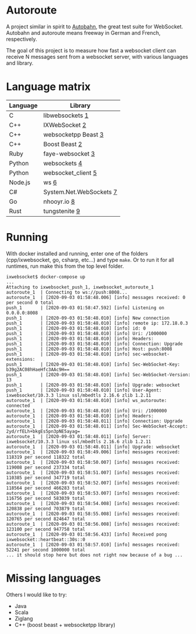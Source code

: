 # Autoroute

A project similar in spirit to [Autobahn](https://crossbar.io/autobahn/), the great test suite for WebSocket. Autobahn and autoroute means freeway in German and French, respectively.

The goal of this project is to measure how fast a websocket client can receive N messages sent from a websocket server, with various languages and library.

# Language matrix

| Language  | Library                  |
|-----------|--------------------------|
| C         | libwebsockets [1]        |
| C++       | IXWebSocket [2]          |
| C++       | websocketpp Beast [3]    |
| C++       | Boost Beast [2]          |
| Ruby      | faye-websocket [3]       |
| Python    | websockets [4]           |
| Python    | websocket_client [5]     |
| Node.js   | ws [6]                   |
| C#        | System.Net.WebSockets [7]|
| Go        | nhooyr.io [8]            |
| Rust      | tungstenite [9]          |

[1]: https://libwebsockets.org/
[2]: https://github.com/machinezone/IXWebSocket
[3]: https://github.com/zaphoyd/websocketpp
[4]: https://github.com/boostorg/beast
[5]: https://github.com/faye/faye-websocket-ruby
[6]: https://github.com/aaugustin/websockets
[7]: https://pypi.org/project/websocket_client/
[8]: https://github.com/websockets/ws
[9]: https://docs.microsoft.com/en-us/dotnet/api/system.net.websockets.websocket
[10]: https://github.com/nhooyr/websocket
[11]: https://github.com/snapview/tungstenite-rs

# Running

With docker installed and running, enter one of the folders (cpp/ixwebsocket, go, csharp, etc...) and type `make`. Or to run it for all runtimes, run make this from the top level folder.

```
ixwebsocket$ docker-compose up
...
Attaching to ixwebsocket_push_1, ixwebsocket_autoroute_1
autoroute_1  | Connecting to ws://push:8008...
autoroute_1  | [2020-09-03 01:58:48.006] [info] messages received: 0 per second 0 total
push_1       | [2020-09-03 01:58:47.592] [info] Listening on 0.0.0.0:8008
push_1       | [2020-09-03 01:58:48.010] [info] New connection
push_1       | [2020-09-03 01:58:48.010] [info] remote ip: 172.18.0.3
push_1       | [2020-09-03 01:58:48.010] [info] id: 0
push_1       | [2020-09-03 01:58:48.010] [info] Uri: /1000000
push_1       | [2020-09-03 01:58:48.010] [info] Headers:
push_1       | [2020-09-03 01:58:48.010] [info] Connection: Upgrade
push_1       | [2020-09-03 01:58:48.010] [info] Host: push:8008
push_1       | [2020-09-03 01:58:48.010] [info] sec-websocket-extensions: 
push_1       | [2020-09-03 01:58:48.010] [info] Sec-WebSocket-Key: b39g2AC08hHaeHfc3AAc9H==
push_1       | [2020-09-03 01:58:48.010] [info] Sec-WebSocket-Version: 13
push_1       | [2020-09-03 01:58:48.010] [info] Upgrade: websocket
push_1       | [2020-09-03 01:58:48.010] [info] User-Agent: ixwebsocket/10.3.3 linux ssl/mbedtls 2.16.6 zlib 1.2.11
autoroute_1  | [2020-09-03 01:58:48.010] [info] ws_autoroute: connected
autoroute_1  | [2020-09-03 01:58:48.010] [info] Uri: /1000000
autoroute_1  | [2020-09-03 01:58:48.010] [info] Headers:
autoroute_1  | [2020-09-03 01:58:48.011] [info] Connection: Upgrade
autoroute_1  | [2020-09-03 01:58:48.011] [info] Sec-WebSocket-Accept: 2yd/rfELh+bkgEs5pn3pNE5ayag=
autoroute_1  | [2020-09-03 01:58:48.011] [info] Server: ixwebsocket/10.3.3 linux ssl/mbedtls 2.16.6 zlib 1.2.11
autoroute_1  | [2020-09-03 01:58:48.011] [info] Upgrade: websocket
autoroute_1  | [2020-09-03 01:58:49.006] [info] messages received: 118319 per second 118322 total
autoroute_1  | [2020-09-03 01:58:50.007] [info] messages received: 119008 per second 237334 total
autoroute_1  | [2020-09-03 01:58:51.007] [info] messages received: 110385 per second 347719 total
autoroute_1  | [2020-09-03 01:58:52.007] [info] messages received: 118564 per second 466283 total
autoroute_1  | [2020-09-03 01:58:53.007] [info] messages received: 116756 per second 583039 total
autoroute_1  | [2020-09-03 01:58:54.008] [info] messages received: 120838 per second 703879 total
autoroute_1  | [2020-09-03 01:58:55.008] [info] messages received: 120765 per second 824647 total
autoroute_1  | [2020-09-03 01:58:56.008] [info] messages received: 123100 per second 947758 total
autoroute_1  | [2020-09-03 01:58:56.433] [info] Received pong ixwebsocket::heartbeat::30s::0
autoroute_1  | [2020-09-03 01:58:57.010] [info] messages received: 52241 per second 1000000 total
... it should stop here but does not right now because of a bug ...
```

# Missing languages

Others I would like to try:

* Java
* Scala
* Ziglang
* C++ (boost beast + websocketpp library)
